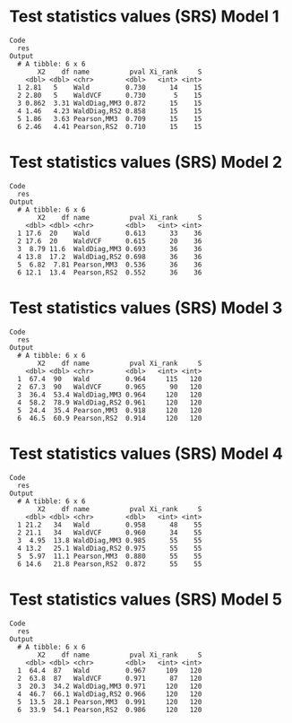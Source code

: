 # Test statistics values (SRS) Model 1

    Code
      res
    Output
      # A tibble: 6 x 6
           X2    df name          pval Xi_rank     S
        <dbl> <dbl> <chr>        <dbl>   <int> <int>
      1 2.81   5    Wald         0.730      14    15
      2 2.80   5    WaldVCF      0.730       5    15
      3 0.862  3.31 WaldDiag,MM3 0.872      15    15
      4 1.46   4.23 WaldDiag,RS2 0.858      15    15
      5 1.86   3.63 Pearson,MM3  0.709      15    15
      6 2.46   4.41 Pearson,RS2  0.710      15    15

# Test statistics values (SRS) Model 2

    Code
      res
    Output
      # A tibble: 6 x 6
           X2    df name          pval Xi_rank     S
        <dbl> <dbl> <chr>        <dbl>   <int> <int>
      1 17.6  20    Wald         0.613      33    36
      2 17.6  20    WaldVCF      0.615      20    36
      3  8.79 11.6  WaldDiag,MM3 0.693      36    36
      4 13.8  17.2  WaldDiag,RS2 0.698      36    36
      5  6.82  7.81 Pearson,MM3  0.536      36    36
      6 12.1  13.4  Pearson,RS2  0.552      36    36

# Test statistics values (SRS) Model 3

    Code
      res
    Output
      # A tibble: 6 x 6
           X2    df name          pval Xi_rank     S
        <dbl> <dbl> <chr>        <dbl>   <int> <int>
      1  67.4  90   Wald         0.964     115   120
      2  67.3  90   WaldVCF      0.965      90   120
      3  36.4  53.4 WaldDiag,MM3 0.964     120   120
      4  58.2  78.9 WaldDiag,RS2 0.961     120   120
      5  24.4  35.4 Pearson,MM3  0.918     120   120
      6  46.5  60.9 Pearson,RS2  0.914     120   120

# Test statistics values (SRS) Model 4

    Code
      res
    Output
      # A tibble: 6 x 6
           X2    df name          pval Xi_rank     S
        <dbl> <dbl> <chr>        <dbl>   <int> <int>
      1 21.2   34   Wald         0.958      48    55
      2 21.1   34   WaldVCF      0.960      34    55
      3  4.95  13.8 WaldDiag,MM3 0.985      55    55
      4 13.2   25.1 WaldDiag,RS2 0.975      55    55
      5  5.97  11.1 Pearson,MM3  0.880      55    55
      6 14.6   21.8 Pearson,RS2  0.872      55    55

# Test statistics values (SRS) Model 5

    Code
      res
    Output
      # A tibble: 6 x 6
           X2    df name          pval Xi_rank     S
        <dbl> <dbl> <chr>        <dbl>   <int> <int>
      1  64.4  87   Wald         0.967     109   120
      2  63.8  87   WaldVCF      0.971      87   120
      3  20.3  34.2 WaldDiag,MM3 0.971     120   120
      4  46.7  66.1 WaldDiag,RS2 0.966     120   120
      5  13.5  28.1 Pearson,MM3  0.991     120   120
      6  33.9  54.1 Pearson,RS2  0.986     120   120

